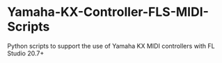 # Yamaha-KX-Controller-FLS-MIDI-Scripts
Python scripts to support the use of Yamaha KX MIDI controllers with FL Studio 20.7+
